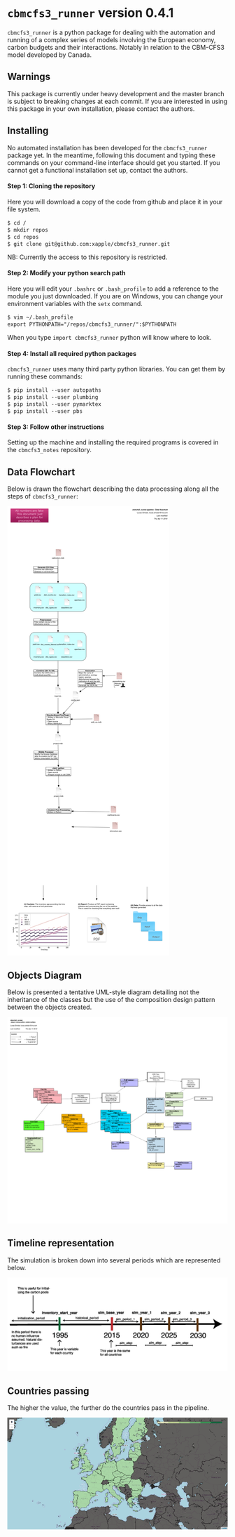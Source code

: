 # `cbmcfs3_runner` version 0.4.1

`cbmcfs3_runner` is a python package for dealing with the automation and running of a complex series of models involving the European economy, carbon budgets and their interactions. Notably in relation to the CBM-CFS3 model developed by Canada.

## Warnings

This package is currently under heavy development and the master branch is subject to breaking changes at each commit. If you are interested in using this package in your own installation, please contact the authors.

## Installing

No automated installation has been developed for the `cbmcfs3_runner` package yet. In the meantime, following this document and typing these commands on your command-line interface should get you started. If you cannot get a functional installation set up, contact the authors.

#### Step 1: Cloning the repository
Here you will download a copy of the code from github and place it in your file system.

    $ cd /
    $ mkdir repos
    $ cd repos
    $ git clone git@github.com:xapple/cbmcfs3_runner.git

NB: Currently the access to this repository is restricted.

#### Step 2: Modify your python search path
Here you will edit your ``.bashrc`` or ``.bash_profile`` to add a reference to the module you just downloaded. If you are on Windows, you can change your environment variables with the `setx` command.

    $ vim ~/.bash_profile
    export PYTHONPATH="/repos/cbmcfs3_runner/":$PYTHONPATH

When you type `import cbmcfs3_runner` python will know where to look.

#### Step 4: Install all required python packages
`cbmcfs3_runner` uses many third party python libraries. You can get them by running these commands:

    $ pip install --user autopaths
    $ pip install --user plumbing
    $ pip install --user pymarktex
    $ pip install --user pbs

#### Step 3: Follow other instructions

Setting up the machine and installing the required programs is covered in the `cbmcfs3_notes` repository.

## Data Flowchart
Below is drawn the flowchart describing the data processing along all the steps of `cbmcfs3_runner`:

![Flowchart](documentation/exported_to_png/data_flowchart.png)

## Objects Diagram
Below is presented a tentative UML-style diagram detailing not the inheritance of the classes but the use of the composition design pattern between the objects created.

![Diagram](documentation/exported_to_png/objects_diagram.png)

## Timeline representation
The simulation is broken down into several periods which are represented below.

![Timeline](documentation/exported_to_png/timeline_and_periods.png)

## Countries passing
The higher the value, the further do the countries pass in the pipeline.

![Map](documentation/others/europe.png)



